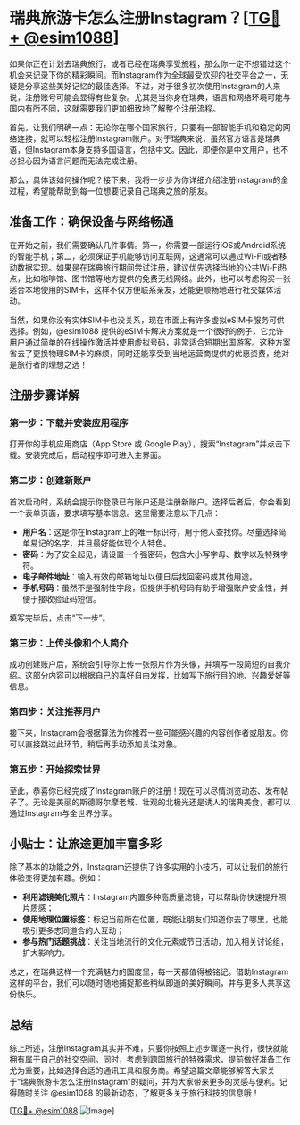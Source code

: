 # 瑞典旅游卡怎么注册Instagram？[[TG💪+ @esim1088](https://t.me/s/esim1088)]

如果你正在计划去瑞典旅行，或者已经在瑞典享受旅程，那么你一定不想错过这个机会来记录下你的精彩瞬间。而Instagram作为全球最受欢迎的社交平台之一，无疑是分享这些美好记忆的最佳选择。不过，对于很多初次使用Instagram的人来说，注册账号可能会显得有些复杂。尤其是当你身在瑞典，语言和网络环境可能与国内有所不同，这就需要我们更加细致地了解整个注册流程。

首先，让我们明确一点：无论你在哪个国家旅行，只要有一部智能手机和稳定的网络连接，就可以轻松注册Instagram账户。对于瑞典来说，虽然官方语言是瑞典语，但Instagram本身支持多国语言，包括中文。因此，即便你是中文用户，也不必担心因为语言问题而无法完成注册。

那么，具体该如何操作呢？接下来，我将一步步为你详细介绍注册Instagram的全过程，希望能帮助到每一位想要记录自己瑞典之旅的朋友。

## 准备工作：确保设备与网络畅通

在开始之前，我们需要确认几件事情。第一，你需要一部运行iOS或Android系统的智能手机；第二，必须保证手机能够访问互联网，这通常可以通过Wi-Fi或者移动数据实现。如果是在瑞典旅行期间尝试注册，建议优先选择当地的公共Wi-Fi热点，比如咖啡馆、图书馆等地方提供的免费无线网络。此外，也可以考虑购买一张适合本地使用的SIM卡，这样不仅方便联系亲友，还能更顺畅地进行社交媒体活动。

当然，如果你没有实体SIM卡也没关系，现在市面上有许多虚拟eSIM卡服务可供选择。例如，@esim1088 提供的eSIM卡解决方案就是一个很好的例子，它允许用户通过简单的在线操作激活并使用虚拟号码，非常适合短期出国游客。这种方案省去了更换物理SIM卡的麻烦，同时还能享受到当地运营商提供的优惠资费，绝对是旅行者的理想之选！

## 注册步骤详解

### 第一步：下载并安装应用程序

打开你的手机应用商店（App Store 或 Google Play），搜索“Instagram”并点击下载。安装完成后，启动程序即可进入主界面。

### 第二步：创建新账户

首次启动时，系统会提示你登录已有账户还是注册新账户。选择后者后，你会看到一个表单页面，要求填写基本信息。这里需要注意以下几点：

- **用户名**：这是你在Instagram上的唯一标识符，用于他人查找你。尽量选择简单易记的名字，并且最好能体现个人特色。
- **密码**：为了安全起见，请设置一个强密码，包含大小写字母、数字以及特殊字符。
- **电子邮件地址**：输入有效的邮箱地址以便日后找回密码或其他用途。
- **手机号码**：虽然不是强制性字段，但提供手机号码有助于增强账户安全性，并便于接收验证码短信。

填写完毕后，点击“下一步”。

### 第三步：上传头像和个人简介

成功创建账户后，系统会引导你上传一张照片作为头像，并填写一段简短的自我介绍。这部分内容可以根据自己的喜好自由发挥，比如写下旅行目的地、兴趣爱好等信息。

### 第四步：关注推荐用户

接下来，Instagram会根据算法为你推荐一些可能感兴趣的内容创作者或朋友。你可以直接跳过此环节，稍后再手动添加关注对象。

### 第五步：开始探索世界

至此，恭喜你已经完成了Instagram账户的注册！现在可以尽情浏览动态、发布帖子了。无论是美丽的斯德哥尔摩老城、壮观的北极光还是诱人的瑞典美食，都可以通过Instagram与全世界分享。

## 小贴士：让旅途更加丰富多彩

除了基本的功能之外，Instagram还提供了许多实用的小技巧，可以让我们的旅行体验变得更加有趣。例如：

- **利用滤镜美化照片**：Instagram内置多种高质量滤镜，可以帮助你快速提升照片质感；
- **使用地理位置标签**：标记当前所在位置，既能让朋友们知道你去了哪里，也能吸引更多志同道合的人互动；
- **参与热门话题挑战**：关注当地流行的文化元素或节日活动，加入相关讨论组，扩大影响力。

总之，在瑞典这样一个充满魅力的国度里，每一天都值得被铭记。借助Instagram这样的平台，我们可以随时随地捕捉那些稍纵即逝的美好瞬间，并与更多人共享这份快乐。

## 总结

综上所述，注册Instagram其实并不难，只要你按照上述步骤逐一执行，很快就能拥有属于自己的社交空间。同时，考虑到跨国旅行的特殊需求，提前做好准备工作尤为重要，比如选择合适的通讯工具和服务商。希望这篇文章能够解答大家关于“瑞典旅游卡怎么注册Instagram”的疑问，并为大家带来更多的灵感与便利。记得随时关注 @esim1088 的最新动态，了解更多关于旅行科技的信息哦！

[[TG💪+ @esim1088](https://t.me/s/esim1088) ![Image](https://i.postimg.cc/4NQfJmqS/Snipaste-2025-05-13-00-14-12.png)]